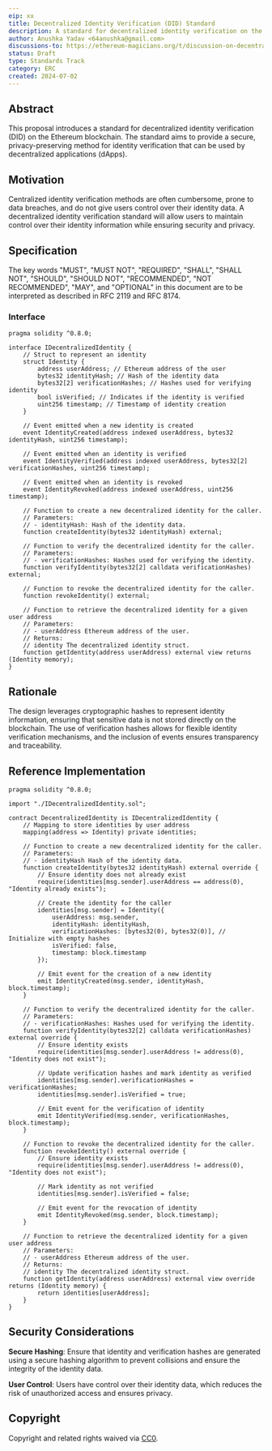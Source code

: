 ```yaml
---
eip: xx
title: Decentralized Identity Verification (DID) Standard
description: A standard for decentralized identity verification on the Ethereum blockchain.
author: Anushka Yadav <64anushka@gmail.com>
discussions-to: https://ethereum-magicians.org/t/discussion-on-decentralized-identity-verification-did-standard/20392
status: Draft
type: Standards Track
category: ERC
created: 2024-07-02
---
```


## Abstract

This proposal introduces a standard for decentralized identity verification (DID) on the Ethereum blockchain. The standard aims to provide a secure, privacy-preserving method for identity verification that can be used by decentralized applications (dApps).

## Motivation

Centralized identity verification methods are often cumbersome, prone to data breaches, and do not give users control over their identity data. A decentralized identity verification standard will allow users to maintain control over their identity information while ensuring security and privacy.

## Specification

The key words "MUST", "MUST NOT", "REQUIRED", "SHALL", "SHALL NOT", "SHOULD", "SHOULD NOT", "RECOMMENDED", "NOT RECOMMENDED", "MAY", and "OPTIONAL" in this document are to be interpreted as described in RFC 2119 and RFC 8174.

### Interface

```solidity
pragma solidity ^0.8.0;

interface IDecentralizedIdentity {
    // Struct to represent an identity
    struct Identity {
        address userAddress; // Ethereum address of the user
        bytes32 identityHash; // Hash of the identity data
        bytes32[2] verificationHashes; // Hashes used for verifying identity
        bool isVerified; // Indicates if the identity is verified
        uint256 timestamp; // Timestamp of identity creation
    }

    // Event emitted when a new identity is created
    event IdentityCreated(address indexed userAddress, bytes32 identityHash, uint256 timestamp);

    // Event emitted when an identity is verified
    event IdentityVerified(address indexed userAddress, bytes32[2] verificationHashes, uint256 timestamp);

    // Event emitted when an identity is revoked
    event IdentityRevoked(address indexed userAddress, uint256 timestamp);

    // Function to create a new decentralized identity for the caller.
    // Parameters:
    // - identityHash: Hash of the identity data.
    function createIdentity(bytes32 identityHash) external;

    // Function to verify the decentralized identity for the caller.
    // Parameters:
    // - verificationHashes: Hashes used for verifying the identity.
    function verifyIdentity(bytes32[2] calldata verificationHashes) external;

    // Function to revoke the decentralized identity for the caller.
    function revokeIdentity() external;
    
    // Function to retrieve the decentralized identity for a given user address
    // Parameters:
    // - userAddress Ethereum address of the user.
    // Returns:
    // identity The decentralized identity struct.
    function getIdentity(address userAddress) external view returns (Identity memory);
}

```

## Rationale

The design leverages cryptographic hashes to represent identity information, ensuring that sensitive data is not stored directly on the blockchain. The use of verification hashes allows for flexible identity verification mechanisms, and the inclusion of events ensures transparency and traceability.

## Reference Implementation

```solidity
pragma solidity ^0.8.0;

import "./IDecentralizedIdentity.sol";

contract DecentralizedIdentity is IDecentralizedIdentity {
    // Mapping to store identities by user address
    mapping(address => Identity) private identities;

    // Function to create a new decentralized identity for the caller.
    // Parameters:
    // - identityHash Hash of the identity data.
    function createIdentity(bytes32 identityHash) external override {
        // Ensure identity does not already exist
        require(identities[msg.sender].userAddress == address(0), "Identity already exists");

        // Create the identity for the caller
        identities[msg.sender] = Identity({
            userAddress: msg.sender,
            identityHash: identityHash,
            verificationHashes: [bytes32(0), bytes32(0)], // Initialize with empty hashes
            isVerified: false,
            timestamp: block.timestamp
        });

        // Emit event for the creation of a new identity
        emit IdentityCreated(msg.sender, identityHash, block.timestamp);
    }

    // Function to verify the decentralized identity for the caller.
    // Parameters:
    // - verificationHashes: Hashes used for verifying the identity.
    function verifyIdentity(bytes32[2] calldata verificationHashes) external override {
        // Ensure identity exists
        require(identities[msg.sender].userAddress != address(0), "Identity does not exist");

        // Update verification hashes and mark identity as verified
        identities[msg.sender].verificationHashes = verificationHashes;
        identities[msg.sender].isVerified = true;

        // Emit event for the verification of identity
        emit IdentityVerified(msg.sender, verificationHashes, block.timestamp);
    }

    // Function to revoke the decentralized identity for the caller.
    function revokeIdentity() external override {
        // Ensure identity exists
        require(identities[msg.sender].userAddress != address(0), "Identity does not exist");

        // Mark identity as not verified
        identities[msg.sender].isVerified = false;

        // Emit event for the revocation of identity
        emit IdentityRevoked(msg.sender, block.timestamp);
    }

    // Function to retrieve the decentralized identity for a given user address
    // Parameters:
    // - userAddress Ethereum address of the user.
    // Returns:
    // identity The decentralized identity struct.
    function getIdentity(address userAddress) external view override returns (Identity memory) {
        return identities[userAddress];
    }
}
```

## Security Considerations

**Secure Hashing**: Ensure that identity and verification hashes are generated using a secure hashing algorithm to prevent collisions and ensure the integrity of the identity data.

**User Control**: Users have control over their identity data, which reduces the risk of unauthorized access and ensures privacy.

## Copyright

Copyright and related rights waived via [CC0](../LICENSE.md).
